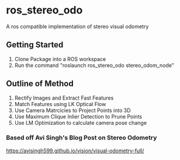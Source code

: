 # ros_stereo_odo
A ros compatible implementation of stereo visual odometry 

## Getting Started

1. Clone Package into a ROS workspace
2. Run the command "roslaunch ros_stereo_odo stereo_odom_node"


## Outline of Method

1. Rectify Images and Extract Fast Features
2. Match Features using LK Optical Flow
3. Use Camera Matrcicies to Project Points into 3D
4. Use Maximum Clique Inlier Detection to Prune Points
5. Use LM Optimization to calculate camera pose change


### Based off Avi Singh's Blog Post on Stereo Odometry
https://avisingh599.github.io/vision/visual-odometry-full/
